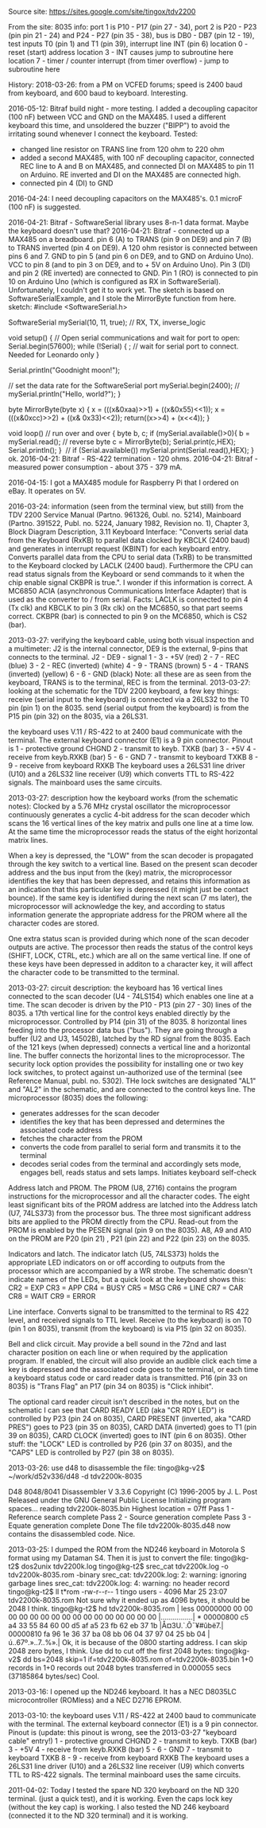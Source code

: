 Source site:
https://sites.google.com/site/tingox/tdv2200

From the site:
8035 info: port 1 is P10 - P17 (pin 27 - 34), port 2 is P20 - P23 (pin pin 21 - 24) and P24 - P27 (pin 35 - 38), bus is DB0 - DB7 (pin 12 - 19), test inputs T0 (pin 1) and T1 (pin 39), interrupt line INT (pin 6)
location 0 - reset (start) address
location 3 - INT causes jump to subroutine here
location 7 - timer / counter interrupt (from timer overflow) - jump to subroutine here

History:
2018-03-26: from a PM on VCFED forums; speed is 2400 baud from keyboard, and 600 baud to keyboard. Interesting.

2016-05-12: Bitraf build night - more testing. I added a decoupling capacitor (100 nF) between VCC and GND on the MAX485. I used a different keyboard this time, and unsoldered the buzzer ("BIPP") to avoid the irritating sound whenever I connect the keyboard. Tested:
- changed line resistor on TRANS line from 120 ohm to 220 ohm
- added a second MAX485, with 100 nF decoupling capacitor, connected REC line to A and B on MAX485, and connected DI on MAX485 to pin 11 on Arduino. RE inverted and DI on the MAX485 are connected high.
- connected pin 4 (DI) to GND

2016-04-24: I need decoupling capacitors on the MAX485's. 0.1 microF (100 nF) is suggested.

2016-04-21: Bitraf - SoftwareSerial library uses 8-n-1 data format. Maybe the keyboard doesn't use that?
2016-04-21: Bitraf - connected up a MAX485 on a breadboard. pin 6 (A) to TRANS (pin 9 on DE9) and pin 7 (B) to TRANS inverted (pin 4 on DE9). A 120 ohm resistor is connected between pins 6 and 7. GND to pin 5 (and pin 6 on DE9, and to GND on Arduino Uno). VCC to pin 8 (and to pin 3 on DE9, and to + 5V on Arduino Uno). Pin 3 (DI) and pin 2 (RE inverted) are connected to GND. Pin 1 (RO) is connected to pin 10 on Arduino Uno (which is configured as RX in SoftwareSerial). Unfortunately, I couldn't get it to work yet. The sketch is based on SoftwareSerialExample, and I stole the MirrorByte function from here.
sketch:
#include <SoftwareSerial.h>

SoftwareSerial mySerial(10, 11, true); // RX, TX, inverse_logic

void setup()
{
  // Open serial communications and wait for port to open:
  Serial.begin(57600);
  while (!Serial) {
    ; // wait for serial port to connect. Needed for Leonardo only
  }


  Serial.println("Goodnight moon!");

  // set the data rate for the SoftwareSerial port
  mySerial.begin(2400);
  // mySerial.println("Hello, world?");
}

byte MirrorByte(byte x)
  {
    x = (((x&0xaa)>>1) + ((x&0x55)<<1));
    x = (((x&0xcc)>>2) + ((x& 0x33)<<2));
    return((x>>4) + (x<<4));
  }

void loop() // run over and over
{
  byte b, c;
  if (mySerial.available()>0){
    b = mySerial.read();
    // reverse byte
    c = MirrorByte(b);
    Serial.print(c,HEX);
    Serial.println();
  }
 // if (Serial.available())
    mySerial.print(Serial.read(),HEX);
}
ok.
2016-04-21: Bitraf - RS-422 termination - 120 ohms.
2016-04-21: Bitraf - measured power consumption - about 375 - 379 mA.

2016-04-15: I got a MAX485 module for Raspberry Pi that I ordered on eBay. It operates on 5V.

2016-03-24: information (seen from the terminal view, but still) from the TDV 2200 Service Manual (Partno. 961326, Oubl. no. 5214), Mainboard (Partno. 391522, Publ. no. 5224, January 1982, Revision no. 1), Chapter 3, Block Diagram Description, 3.11 Keyboard Interface: "Converts serial data from the Keyboard (RxKB) to parallel data clocked by KBCLK (2400 baud) and generates in interrupt request (KBINT) for each keyboard entry. Converts parallel data from the CPU to serial data (TxRB) to be transmitted to the Keyboard clocked by LACLK (2400 baud). Furthermore the CPU can read status signals from the Keyboard or send commands to it when the chip enable signal CKBPR is true.". I wonder if this information is correct. A MC6850 ACIA (asynchronous Communications Interface Adapter) that is used as the converter to / from serial. Facts: LACLK is connected to pin 4 (Tx clk)  and KBCLK to pin 3 (Rx clk) on the MC6850, so that part seems correct. CKBPR (bar) is connected to pin 9 on the MC6850, which is CS2 (bar).

2013-03-27: verifying the keyboard cable, using both visual inspection and a multimeter:
J2 is the internal connector, DE9 is the external, 9-pins that connects to the terminal.
J2 - DE9 - signal
1 - 3 - +5V (red)
2 - 7 - REC (blue)
3 - 2 - REC (inverted) (white)
4 - 9 - TRANS (brown)
5 - 4 - TRANS (inverted) (yellow)
6 - 6 - GND (black)
Note: all these are as seen from the keyboard, TRANS is to the terminal, REC is from the terminal.
2013-03-27: looking at the schematic for the TDV 2200 keyboard, a few key things:
receive (serial input to the keyboard) is connected via a 26LS32 to the T0 pin (pin 1) on the 8035.
send (serial output from the keyboard) is from the P15 pin (pin 32) on the 8035, via a 26LS31.

 the keyboard uses V.11 / RS-422 to at 2400 baud communicate with the terminal. The external keyboard connector (E1) is a 9 pin connector. Pinout is
1 - protective ground CHGND
2 - transmit to keyb. TXKB (bar)
3 - +5V
4 - receive from keyb.RXKB (bar)
5 -
6 - GND
7 - transmit to keyboard TXKB
8 -
9 - receive from keyboard RXKB
The keyboard uses a 26LS31 line driver (U10) and a 26LS32 line receiver (U9) which converts TTL to RS-422 signals. The mainboard uses the same circuits.

2013-03-27: description how the keyboard works (from the schematic notes): Clocked by a 5.76 MHz crystal oscillator the microprocessor continuously generates a cyclic 4-bit address for the scan decoder which scans the 16 vertical lines of the key matrix and pulls one line at a time low. At the same time the microprocessor reads the status of the eight horizontal matrix lines.

When a key is depressed, the "LOW" from the scan decoder is propagated through the key switch to a vertical line. Based on the present scan decoder address and the bus input from the (key) matrix, the microprocessor identifies the key that has been depressed, and retains this information as an indication that this particular key is depressed (it might just be contact bounce). If the same key is identified during the next scan (7 ms later), the microprocessor will acknowledge the key, and according to status information generate the appropriate address for the PROM where all the character codes are stored.

One extra status scan is provided during which none of the scan decoder outputs are active. The processor then reads the status of the control keys (SHIFT, LOCK, CTRL, etc.) which are all on the same vertical line. If one of these keys have been depressed in additon to a character key, it will affect the character code to be transmitted to the terminal.

2013-03-27: circuit description:
the keyboard has 16 vertical lines connected to the scan decoder (U4 - 74LS154) which enables one line at a time. The scan decoder is driven by the P10 - P13 (pin 27 - 30) lines of the 8035.
a 17th vertical line for the control keys enabled directly by the microprocessor. Controlled by P14 (pin 31) of the 8035.
8 horizontal lines feeding into the processor data bus ("bus"). They are going through a buffer (U2 and U3, 14502B), latched by the RD signal from the 8035.
Each of the 121 keys (when depressed) connects a vertical line and a horizontal line. The buffer connects the horizontal lines to the microprocessor.
The security lock option provides the possibility for installing one or two key lock switches, to protect against un-authorized use of the terminal (see Reference Manual, publ. no. 5302). THe lock switches are designated "AL1" and "AL2" in the schematic, and are connected to the control keys line.
The microprocessor (8035) does the following:
- generates addresses for the scan decoder
- identifies the key that has been depressed and determines the associated code address
- fetches the character from the PROM
- converts the code from parallel to serial form and transmits it to the terminal
- decodes serial codes from the terminal and accordingly sets mode, engages bell, reads status and sets lamps. Initiates keyboard self-check

Address latch and PROM. The PROM  (U8, 2716) contains the program instructions for the microprocessor and all the character codes. The eight least significant bits of the PROM address are latched into the Address latch (U7, 74LS373) from the processor bus. The three most significant address bits are applied to the PROM directly from the CPU. Read-out from the PROM is enabled by the PESEN signal (pin 9 on the 8035). A8, A9 and A10 on the PROM are P20 (pin 21) , P21 (pin 22) and P22 (pin 23) on the 8035.

Indicators and latch. The indicator latch (U5, 74LS373) holds the appropriate LED indicators on or off according to outputs from the processor which are accompanied by a WR strobe. The schematic doesn't indicate names of the LEDs, but a quick look at the keyboard shows this:
CR2 = EXP
CR3 = APP
CR4 = BUSY
CR5 = MSG
CR6 = LINE
CR7 = CAR
CR8 = WAIT
CR9 = ERROR

Line interface. Converts signal to be transmitted to the terminal to RS 422 level, and received signals to TTL level. Receive (to the keyboard) is on T0 (pin 1 on 8035), transmit (from the keyboard) is via P15 (pin 32 on 8035).

Bell and click circuit. May provide a bell sound in the 72nd and last character position on each line or when required by the application program. If enabled, the circuit will also provide an audible click each time a key is depressed and the associated code goes to the terminal, or each time a keyboard status code or card reader data is transmitted. P16 (pin 33 on 8035) is "Trans Flag" an P17 (pin 34 on 8035) is "Click inhibit".

The optional card reader circuit isn't described in the notes, but on the schematic I can see that CARD READY LED (aka "CR RDY LED") is controlled by P23 (pin 24 on 8035), CARD PRESENT (inverted, aka "CARD PRES") goes to P23 (pin 35 on 8035), CARD DATA (inverted)  goes to T1 (pin 39 on 8035), CARD CLOCK (inverted) goes to INT (pin 6 on 8035).
Other stuff: the "LOCK" LED is controlled by P26 (pin 37 on 8035), and the "CAPS" LED is controlled by P27 (pin 38 on 8035).

2013-03-26: use d48 to disassemble the file:
tingo@kg-v2$ ~/work/d52v336/d48 -d tdv2200k-8035

D48 8048/8041 Disassembler V 3.3.6
Copyright (C) 1996-2005 by J. L. Post
Released under the GNU General Public License
Initializing program spaces...
reading tdv2200k-8035.bin
Highest location = 07ff
Pass 1 - Reference search complete
Pass 2 - Source generation complete
Pass 3 - Equate generation complete
Done
The file tdv2200k-8035.d48 now contains the disassembled code. Nice.

2013-03-25: I dumped the ROM from the ND246 keyboard in Motorola S format using my Dataman S4. Then it is just to convert the file:
tingo@kg-t2$ dos2unix tdv2200k.log
tingo@kg-t2$ srec_cat tdv2200k.log -o tdv2200k-8035.rom -binary
srec_cat: tdv2200k.log: 2: warning: ignoring garbage lines
srec_cat: tdv2200k.log: 4: warning: no header record
tingo@kg-t2$ ll  t*rom
-rw-r--r--  1 tingo  users  - 4096 Mar 25 23:07 tdv2200k-8035.rom
Not sure why it ended up as 4096 bytes, it should be 2048 I think.
tingo@kg-t2$ hd tdv2200k-8035.rom | less
00000000  00 00 00 00 00 00 00 00  00 00 00 00 00 00 00 00  |................|
*
00000800  c5 a4 33 55 84 60 00 d5  af a5 23 fb 62 eb 37 1b  |Å¤3U.`.Õ¯¥#ûbë7.|
00000810  fa 96 1e 36 37 ba 08 bb  06 04 37 97 04 25 bb 04  |ú..67º.»..7..%».|
Ok, it is because of the 0800 starting address. I can skip 2048 zero bytes, I think.
Use dd to cut off the first 2048 bytes:
tingo@kg-v2$ dd bs=2048 skip=1 if=tdv2200k-8035.rom of=tdv2200k-8035.bin
1+0 records in
1+0 records out
2048 bytes transferred in 0.000055 secs (37185864 bytes/sec)
Cool.

2013-03-16: I opened up the ND246 keyboard. It has a NEC D8035LC microcontroller (ROMless) and a NEC D2716 EPROM.

2013-03-10: the keyboard uses V.11 / RS-422 at 2400 baud to communicate with the terminal. The external keyboard connector (E1) is a 9 pin connector. Pinout is (update: this pinout is wrong, see the 2013-03-27 "keyboard cable" entry!)
1 - protective ground CHGND
2 - transmit to keyb. TXKB (bar)
3 - +5V
4 - receive from keyb.RXKB (bar)
5 -
6 - GND
7 - transmit to keyboard TXKB
8 -
9 - receive from keyboard RXKB
The keyboard uses a 26LS31 line driver (U10) and a 26LS32 line receiver (U9) which converts TTL to RS-422 signals. The terminal mainboard uses the same circuits.

2011-04-02: Today I tested the spare ND 320 keyboard on the ND 320 terminal. (just a quick test), and it is working. Even the caps lock key (without the key cap) is working. I also tested the ND 246 keyboard (connected it to the ND 320 terminal) and it is working.
